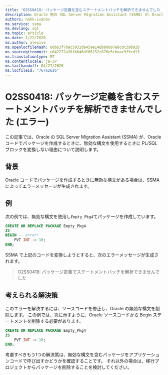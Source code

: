 ```yaml
---
title: 'O2SS0418: パッケージ定義を含むステートメントバッチを解析できませんでした (エラー)'
description: Oracle 用の SQL Server Migration Assistant (SSMA) が、Oracle コードでパッケージを作成するときに、無効な構文を使用するときに PL/SQL ブロックを変換しない理由について説明します。
authors: nahk-ivanov
ms.service: ssma
ms.devlang: sql
ms.topic: article
ms.date: 1/22/2020
ms.author: alexiva
ms.openlocfilehash: 68b63f70ac5932da459e148b80097e8cdc39b92b
ms.sourcegitcommit: e042272a38fb646df05152c676e5cbeae3f9cd13
ms.translationtype: MT
ms.contentlocale: ja-JP
ms.lasthandoff: 04/27/2020
ms.locfileid: "76762626"
---
```

# <a name="o2ss0418-failed-to-parse-statement-batch-with-package-definition-error"></a>O2SS0418: パッケージ定義を含むステートメントバッチを解析できませんでした (エラー)

この記事では、Oracle の SQL Server Migration Assistant (SSMA) が、Oracle コードでパッケージを作成するときに、無効な構文を使用するときに PL/SQL ブロックを変換しない理由について説明します。

## <a name="background"></a>背景

Oracle コードでパッケージを作成するときに無効な構文がある場合は、SSMA によってエラーメッセージが生成されます。

## <a name="example"></a>例

次の例では、無効な構文を使用し`Empty_Pkg4`てパッケージを作成しています。

```sql
CREATE OR REPLACE PACKAGE Empty_Pkg4
IS
BEGIN -- error!
    PVT INT := 10;
END;
```

SSMA で上記のコードを変換しようとすると、次のエラーメッセージが生成されます。

> O2SS0418: パッケージ定義でステートメントバッチを解析できませんでした

## <a name="possible-remedies"></a>考えられる解決策

このエラーを解決するには、ソースコードを修正し、Oracle の無効な構文を削除します。 この例では、次に示すように、Oracle ソースコードから Begin ステートメントを削除する必要があります。

```sql
CREATE OR REPLACE PACKAGE Empty_Pkg4
IS
    PVT INT := 10;
END;
```

考慮すべきもう1つの解決策は、無効な構文を含むパッケージをアプリケーションコードで呼び出すかどうかを確認することです。 それ以外の場合は、移行プロジェクトからパッケージを削除することを検討してください。
